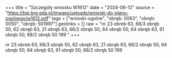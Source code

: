 +++
title = "Szczegóły wniosku W1612"
date = "2024-06-12"
source = "https://bip.brg.gda.pl/images/uploads/wnioski-do-planu-ogolnego/w1612.pdf"
tags = ["wnioski-ogolne", "obręb: 0063", "obręb: 0050", "obręb: 501997"]
geolinks = []
raw = "nr 23 obreb 63, 68/3 obręb 50, 62 obręb 63, 21 obręb 63, 66/2 obręb 50, 64 obręb 50, 64 obręb 63, 61 obręb 50, 68/2 obręb 50 199 "
+++

nr 23 obreb 63, 68/3 obręb 50, 62 obręb 63, 21 obręb 63, 66/2 obręb
50, 64 obręb 50, 64 obręb 63, 61 obręb 50, 68/2 obręb 50
199



